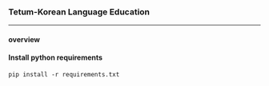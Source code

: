 ### Tetum-Korean Language Education
---

#### overview


#### Install python requirements

```
pip install -r requirements.txt
```


